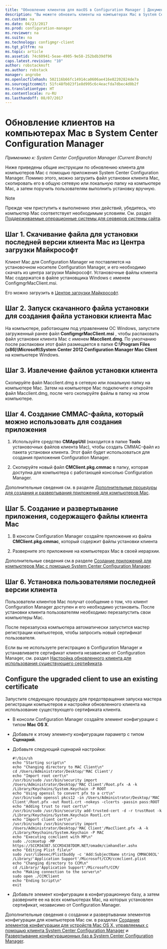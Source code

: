 ```yaml
---
title: "Обновление клиентов для macOS в Configuration Manager | Документы Майкрософт"
description: "Вы можете обновить клиенты на компьютерах Mac в System Center Configuration Manager."
ms.custom: na
ms.date: 04/23/2017
ms.prod: configuration-manager
ms.reviewer: na
ms.suite: na
ms.technology: configmgr-client
ms.tgt_pltfrm: na
ms.topic: article
ms.assetid: 74c60941-5eae-4905-9e58-252bdb39df96
caps.latest.revision: "10"
author: robstackmsft
ms.author: robstack
manager: angrobe
ms.openlocfilehash: 502116b66fc14914ca0606ae416e82202824de7a
ms.sourcegitcommit: 51fc48fb023f1e8d995c6c4eacfda7dbec4d0b2f
ms.translationtype: HT
ms.contentlocale: ru-RU
ms.lasthandoff: 08/07/2017
---
```

# <a name="how-to-upgrade-clients-on-mac-computers-in-system-center-configuration-manager"></a>Обновление клиентов на компьютерах Mac в System Center Configuration Manager

*Применимо к: System Center Configuration Manager (Current Branch)*

Ниже приведены общие инструкции по обновлению клиента для компьютеров Mac с помощью приложения System Center Configuration Manager. Помимо этого,  можно загрузить файл установки клиента Mac, скопировать его в общую сетевую или локальную папку на компьютере Mac, а затем поручить пользователям выполнить установку вручную.  

> [!NOTE]  
>  Прежде чем приступить к выполнению этих действий, убедитесь, что компьютер Mac соответствует необходимым условиям. См. раздел [Поддерживаемые операционные системы для серверов системы сайта](../../../plan-design/configs/supported-operating-systems-for-clients-and-devices.md#mac-computers).  

## <a name="step-1-download-the-latest-mac-client-installation-file-from-the-microsoft-download-center"></a>Шаг 1. Скачивание файла для установки последней версии клиента Mac из Центра загрузки Майкрософт  
 Клиент Mac для Configuration Manager не поставляется на установочном носителе Configuration Manager, и его необходимо скачать из центра загрузки Майкрософт. Установочные файлы клиента Mac содержатся в файле установщика Windows с именем ConfigmgrMacClient.msi.  

 Его можно загрузить в [Центре загрузки Майкрософт](http://go.microsoft.com/fwlink/p/?LinkId=525184).  

## <a name="step-2-run-the-downloaded-installation-file-to-create-the-mac-client-installation-file"></a>Шаг 2. Запуск скачанного файла установки для создания файла установки клиента Mac  
 На компьютере, работающем под управлением ОС Windows, запустите загруженный ранее файл **ConfigmgrMacClient.msi** , чтобы распаковать файл установки клиента Mac с именем **Macclient.dmg**. По умолчанию после распаковки этот файл размещается в папке **C:\Program Files (x86)\Microsoft\System Center 2012 Configuration Manager Mac Client** на компьютере Windows.  

## <a name="step-3-extract-the-client-installation-files"></a>Шаг 3. Извлечение файлов установки клиента  
 Скопируйте файл Macclient.dmg в сетевую или локальную папку на компьютере Mac. Затем на компьютере Mac подключите и откройте файл Macclient.dmg, после чего скопируйте файлы в папку на этом компьютере.  

## <a name="step-4-create-a-cmmac-file-that-can-be-used-to-create-an-application"></a>Шаг 4. Создание CMMAC-файла, который можно использовать для создания приложения  

1.  Используйте средство **CMAppUtil** (находится в папке **Tools** установочных файлов клиента Mac), чтобы создать CMMAC-файл из пакета установки клиента. Этот файл будет использоваться для создания приложения Configuration Manager.  

2.  Скопируйте новый файл **CMClient.pkg.cmmac** в папку, которая доступна для компьютера с работающей консолью Configuration Manager.  

 Дополнительные сведения см. в разделе [Дополнительные процедуры для создания и развертывания приложений для компьютеров Mac](/sccm/apps/get-started/creating-mac-computer-applications#supplemental-procedures-to-create-and-deploy-applications-for-mac-computers).  

## <a name="step-5-create-and-deploy-an-application-containing-the-mac-client-files"></a>**Шаг 5**. Создание и развертывание приложения, содержащего файлы клиента Mac  

1.  В консоли Configuration Manager создайте приложение из файла **CMClient.pkg.cmmac**, который содержит файлы установки клиента  

2.  Разверните это приложение на компьютерах Mac в своей иерархии.  

 Дополнительные сведения см.в разделе [Создание приложений для компьютеров Mac с помощью System Center Configuration Manager](../../../../apps/get-started/creating-mac-computer-applications.md).  

## <a name="step-6-users-install-the-latest-client"></a>Шаг 6. Установка пользователями последней версии клиента  
 Пользователи клиентов Mac получат сообщение о том, что клиент Configuration Manager доступен и его необходимо установить. После установки клиента пользователям необходимо перезапустить свои компьютеры Mac.  

 После перезапуска компьютера автоматически запустится мастер регистрации компьютеров, чтобы запросить новый сертификат пользователя.  

 Если вы не используете регистрацию в Configuration Manager и устанавливаете сертификат клиента независимо от Configuration Manager, см. раздел [Настройка обновленного клиента для использования существующего сертификата](#BKMK_UpgradingClient_MachineEnrollment).  

##  <a name="BKMK_UpgradingClient_MachineEnrollment"></a> Configure the upgraded client to use an existing certificate  
 Запустите следующую процедуру для предотвращения запуска мастера регистрации компьютеров и настройки обновленного клиента на использование существующего сертификата клиента.  

-   В консоли Configuration Manager создайте элемент конфигурации с типом **Mac OS X**.  

-   Добавьте к этому элементу конфигурации параметр с типом **Сценарий**.  

-   Добавьте следующий сценарий настройки:  

    ```  
    #!/bin/sh  
    echo "Starting script\n"  
    echo "Changing directory to MAC Client\n"  
    cd /Users/Administrator/Desktop/'MAC Client'/  
    echo "Import root cert\n"  
    /usr/bin/sudo /usr/bin/security import /Users/Administrator/Desktop/'MAC Client'/Root.pfx -A -k /Library/Keychains/System.Keychain -P ROOT  
    echo "Using openssl to convert pfx to a crt\n"  
    /usr/bin/sudo openssl pkcs12 -in /Users/Administrator/Desktop/'MAC Client'/Root.pfx -out Root1.crt -nokeys -clcerts -passin pass:ROOT  
    echo "Adding trust to root cert\n"  
    /usr/bin/sudo /usr/bin/security add-trusted-cert -d -r trustRoot -k /Library/Keychains/System.Keychain Root1.crt  
    echo "Import client cert\n"  
    /usr/bin/sudo /usr/bin/security import /Users/Administrator/Desktop/'MAC Client'/MacClient.pfx -A -k /Library/Keychains/System.Keychain -P MAC  
    echo "Executing ccmclient with MP\n"  
    sudo ./ccmsetup -MP https://SCCM34387.SCCM34387DOM.NET/omadm/cimhandler.ashx  
    echo "Editing Plist file\n"  
    sudo /usr/libexec/Plistbuddy -c 'Add:SubjectName string CMMAC003L' /Library/'Application Support'/Microsoft/CCM/ccmclient.plist  
    echo "Changing directory to CCM\n"  
    cd /Library/'Application Support'/Microsoft/CCM/  
    echo "Making connection to the server\n"  
    sudo open ./CCMClient  
    echo "Ending Script\n"  
    exit  

    ```  

-   Добавьте элемент конфигурации в конфигурационную базу, а затем разверните ее на всех компьютерах Mac, на которых установлен сертификат, независимо от Configuration Manager.  

 Дополнительные сведения о создании и развертывании элементов конфигурации для компьютеров Mac см. в разделах [Создание элементов конфигурации для устройств Mac OS X, управляемых с помощью клиента System Center Configuration Manager](../../../../compliance/deploy-use/create-configuration-items-for-mac-os-x-devices-managed-with-the-client.md) и [Развертывание конфигурационных баз в System Center Configuration Manager](../../../../compliance/deploy-use/deploy-configuration-baselines.md).  

